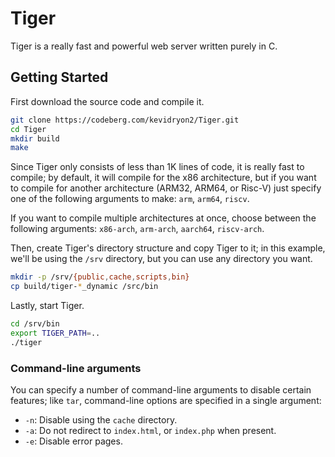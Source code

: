 # Tiger
Tiger is a really fast and powerful web server written purely in C.

## Getting Started
First download the source code and compile it.

```bash
git clone https://codeberg.com/kevidryon2/Tiger.git
cd Tiger
mkdir build
make
```

Since Tiger only consists of less than 1K lines of code, it is really fast to compile; by default, it will compile for the x86 architecture, but if you want to compile for another architecture (ARM32, ARM64, or Risc-V) just specify one of the following arguments to make: `arm`, `arm64`, `riscv`.

If you want to compile multiple architectures at once, choose between the following arguments:
`x86-arch`, `arm-arch`, `aarch64`, `riscv-arch`.

Then, create Tiger's directory structure and copy Tiger to it; in this example, we'll be using the `/srv` directory, but you can use any directory you want.

```bash
mkdir -p /srv/{public,cache,scripts,bin}
cp build/tiger-*_dynamic /src/bin
```

Lastly, start Tiger.

```bash
cd /srv/bin
export TIGER_PATH=..
./tiger
```

### Command-line arguments

You can specify a number of command-line arguments to disable certain features; like `tar`, command-line options are specified in a single argument:

- `-n`: Disable using the `cache` directory.
- `-a`: Do not redirect to `index.html`, or `index.php` when present.
- `-e`: Disable error pages.
